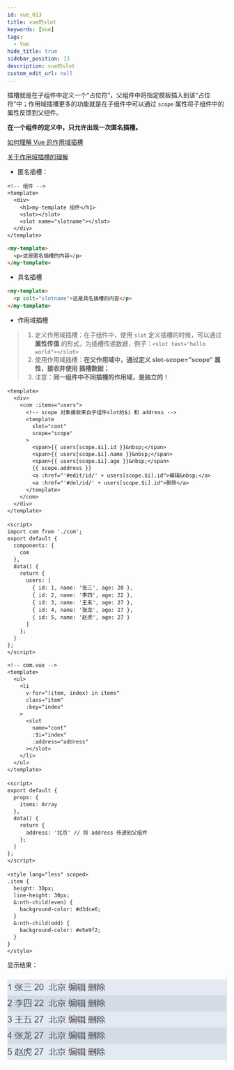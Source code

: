 ```yaml
---
id: vue_013
title: vue的slot
keywords: [Vue]
tags:
  - Vue
hide_title: true
sidebar_position: 13
description: vue的slot
custom_edit_url: null
---
```


插槽就是在子组件中定义一个“占位符”，父组件中将指定模板插入到该“占位符”中；作用域插槽更多的功能就是在子组件中可以通过 `scope` 属性将子组件中的属性反馈到父组件。

**在一个组件的定义中，只允许出现一次匿名插槽。**

[如何理解 Vue 的作用域插槽](https://segmentfault.com/a/1190000010747756)

[关于作用域插槽的理解](https://segmentfault.com/a/1190000015672758)

- 匿名插槽：

```vue
<!-- 组件 -->
<template>
  <div>
    <h1>my-template 组件</h1>
    <slot></slot>
    <slot name="slotname"></slot>
  </div>
</template>
```

```html
<my-template>
  <p>这是匿名插槽的内容</p>
</my-template>
```

- 具名插槽

```html
<my-template>
  <p solt="slotname">这是具名插槽的内容</p>
</my-template>
```

- 作用域插槽

> 1. 定义作用域插槽：在子组件中，使用 `slot` 定义插槽的时候，可以通过 **属性传值** 的形式，为插槽传递数据，例子：`<slot text="hello world"></slot>`
> 2. 使用作用域插槽：**在父作用域中，通过定义 slot-scope="scope" 属性，接收并使用 插槽数据；**
> 3. 注意：**同一组件中不同插槽的作用域，是独立的！**

```vue
<template>
  <div>
    <com :items="users">
      <!-- scope 对象接收来自子组件slot的$i 和 address -->
      <template
        slot="cont"
        scope="scope"
      >
        <span>{{ users[scope.$i].id }}&nbsp;</span>
        <span>{{ users[scope.$i].name }}&nbsp;</span>
        <span>{{ users[scope.$i].age }}&nbsp;</span>
        {{ scope.address }}
        <a :href="'#edit/id/' + users[scope.$i].id">编辑&nbsp;</a>
        <a :href="'#del/id/' + users[scope.$i].id">删除</a>
      </template>
    </com>
  </div>
</template>

<script>
import com from './com';
export default {
  components: {
    com
  },
  data() {
    return {
      users: [
        { id: 1, name: '张三', age: 20 },
        { id: 2, name: '李四', age: 22 },
        { id: 3, name: '王五', age: 27 },
        { id: 4, name: '张龙', age: 27 },
        { id: 5, name: '赵虎', age: 27 }
      ]
    };
  }
};
</script>
```

```vue
<!-- com.vue -->
<template>
  <ul>
    <li
      v-for="(item, index) in items"
      class="item"
      :key="index"
    >
      <slot
        name="cont"
        :$i="index"
        :address="address"
      ></slot>
    </li>
  </ul>
</template>

<script>
export default {
  props: {
    items: Array
  },
  data() {
    return {
      address: '北京' // 将 address 传递到父组件
    };
  }
};
</script>

<style lang="less" scoped>
.item {
  height: 30px;
  line-height: 30px;
  &:nth-child(even) {
    background-color: #d3dce6;
  }
  &:nth-child(odd) {
    background-color: #e5e9f2;
  }
}
</style>
```

显示结果：

![1578896047064](assets/1578896047064.png)
